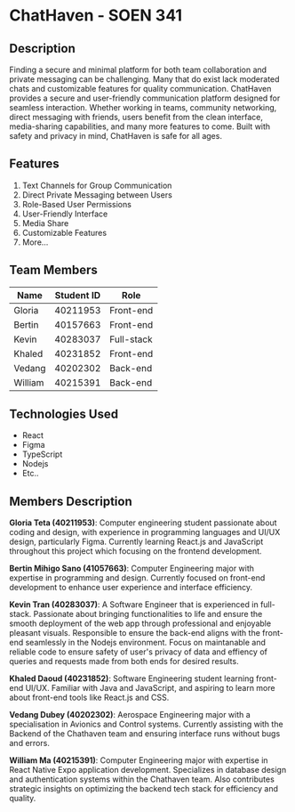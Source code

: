# ChatHaven - SOEN 341

## Description

Finding a secure and minimal platform for both team collaboration and private messaging can be challenging. Many that do exist lack moderated chats and  customizable features for quality communication. ChatHaven provides a secure and user-friendly communication platform designed for seamless interaction. Whether working in teams, community networking, direct messaging with friends, users benefit from the clean interface, media-sharing capabilities, and many more features to come. Built with safety and privacy in mind, ChatHaven is safe for all ages.

## Features

1. Text Channels for Group Communication
2. Direct Private Messaging between Users
3. Role-Based User Permissions
4. User-Friendly Interface
5. Media Share
6. Customizable Features
7. More...

## Team Members

| Name | Student ID| Role |
|----------|----------|----------|
| Gloria    |   40211953 | Front-end   |
| Bertin   | 40157663 | Front-end  |
| Kevin    | 40283037 | Full-stack |
| Khaled    |  40231852  | Front-end    |
| Vedang    |  40202302 | Back-end   |
| William    | 40215391 | Back-end   |

## Technologies Used
- React
- Figma
- TypeScript
- Nodejs
- Etc..

## Members Description
**Gloria Teta (40211953)**: Computer engineering student passionate about coding and design, with experience in programming languages and UI/UX design, particularly Figma. Currently learning React.js and JavaScript throughout this project which focusing on the frontend development. 

**Bertin Mihigo Sano (41057663)**: Computer Engineering major with expertise in programming and design. Currently focused on front-end development to enhance user experience and interface efficiency.

**Kevin Tran (40283037)**: A Software Engineer that is experienced in full-stack. Passionate about bringing functionalities to life and ensure the smooth deployment of the web app through professional and enjoyable pleasant visuals. Responsible to ensure the back-end aligns with the front-end seamlessly in the Nodejs environment. Focus on maintanable and reliable code to ensure safety of user's privacy of data and effiency of queries and requests made from both ends for desired results.

**Khaled Daoud (40231852)**: Software Engineering student learning front-end UI/UX. Familiar with Java and JavaScript, and aspiring to learn more about front-end tools like React.js and CSS.

**Vedang Dubey (40202302)**: Aerospace Engineering major with a specialisation in Avionics and Control systems. Currently assisting with the Backend of the Chathaven team and ensuring interface runs without bugs and errors.

**William Ma (40215391)**: Computer Engineering major with expertise in React Native Expo application development. Specializes in database design and authentication systems within the Chathaven team. Also contributes strategic insights on optimizing the backend tech stack for efficiency and quality.

